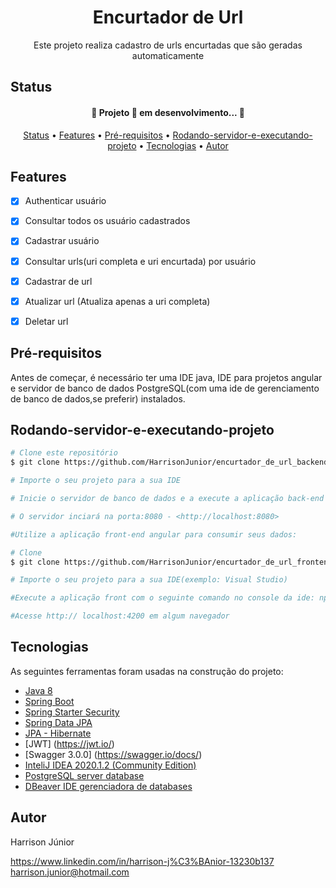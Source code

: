 <h1 align="center">Encurtador de Url</h1>

<p align="center">Este projeto realiza cadastro de urls encurtadas que são geradas automaticamente </p>

## Status

<h4 align="center"> 
	🚧  Projeto 🚀 em desenvolvimento...  🚧
</h4>


<p align="center">
 <a href="#Status">Status</a> •
 <a href="#Features">Features</a> • 
 <a href="#Pré-requisitos">Pré-requisitos</a> •  
 <a href="#Rodando-servidor-e-executando-projeto">Rodando-servidor-e-executando-projeto</a> •
 <a href="#Tecnologias">Tecnologias</a> •
 <a href="#Autor">Autor</a>
</p>

## Features

- [x] Authenticar usuário
- [x] Consultar todos os usuário cadastrados
- [x] Cadastrar usuário
- [x] Consultar urls(uri completa e uri encurtada) por usuário
- [x] Cadastrar de url
- [x] Atualizar url (Atualiza apenas a uri completa)
- [x] Deletar url


## Pré-requisitos

Antes de começar, é necessário ter uma IDE java, IDE para projetos angular e servidor de banco de dados PostgreSQL(com uma ide de gerenciamento de banco de dados,se preferir) instalados.


## Rodando-servidor-e-executando-projeto

```bash
# Clone este repositório
$ git clone https://github.com/HarrisonJunior/encurtador_de_url_backend.git

# Importe o seu projeto para a sua IDE

# Inicie o servidor de banco de dados e a execute a aplicação back-end na sua IDE:

# O servidor inciará na porta:8080 - <http://localhost:8080>

#Utilize a aplicação front-end angular para consumir seus dados:

# Clone 
$ git clone https://github.com/HarrisonJunior/encurtador_de_url_frontend.git

# Importe o seu projeto para a sua IDE(exemplo: Visual Studio)

#Execute a aplicação front com o seguinte comando no console da ide: npm run start

#Acesse http:// localhost:4200 em algum navegador 
```

## Tecnologias

As seguintes ferramentas foram usadas na construção do projeto:

- [Java 8](https://docs.oracle.com/javase/8/docs)
- [Spring Boot](https://docs.spring.io/spring-boot/docs/current/reference/htmlsingle/)
- [Spring Starter Security](https://docs.spring.io/spring-security/site/docs/current/reference/html5/)
- [Spring Data JPA](https://docs.spring.io/spring-data/jpa/docs/current/reference/html/#reference)
- [JPA - Hibernate](https://hibernate.org/orm/documentation/5.4/)
- [JWT] (https://jwt.io/)
- [Swagger 3.0.0] (https://swagger.io/docs/)
- [InteliJ IDEA 2020.1.2 (Community Edition)](https://www.jetbrains.com/pt-br/idea)
- [PostgreSQL server database](https://www.postgresql.org/download/)
- [DBeaver IDE gerenciadora de databases](https://dbeaver.io/)

## Autor

Harrison Júnior

https://www.linkedin.com/in/harrison-j%C3%BAnior-13230b137 harrison.junior@hotmail.com
